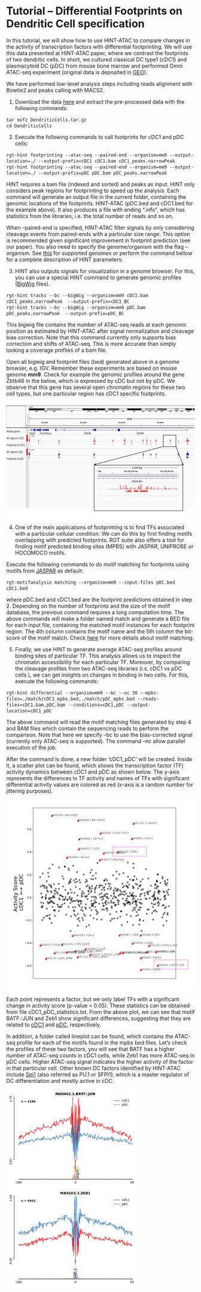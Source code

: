# Tutorial – Differential Footprints on Dendritic Cell specification

In this tutorial, we will show how to use HINT-ATAC to compare changes in the activity of transcription factors with differential footprinting. We will use this data presented at HINT-ATAC paper, where we contrast the footprints of two dendritic cells. In short, we cultured classical DC type1 (cDC1) and plasmacytoid DC (pDC) from mouse bone marrow and performed Omni ATAC-seq experiment (original data is deposited in [GEO](https://www.ncbi.nlm.nih.gov/geo/query/acc.cgi?acc=GSE118221)).

We have performed low-level analysis steps including reads alignment with Bowtie2 and peaks calling with MACS2.

1. Download the data [here](https://costalab.ukaachen.de/open_data/hint/tutorial/DendriticCells.tar.gz) and extract the pre-processed data with the following commands:

```shell
tar xvfz DendriticCells.tar.gz
cd DendriticCells
```

2. Execute the following commands to call footprints for cDC1 and pDC cells:

```shell
rgt-hint footprinting --atac-seq --paired-end --organism=mm9 --output-location=./ --output-prefix=cDC1 cDC1.bam cDC1_peaks.narrowPeak 
rgt-hint footprinting --atac-seq --paired-end --organism=mm9 --output-location=./ --output-prefix=pDC pDC.bam pDC_peaks.narrowPeak
```

HINT requires a bam file (indexed and sorted) and peaks as input. HINT only considers peak regions for footprinting to speed up the analysis. Each command will generate an output file in the current folder, containing the genomic locations of the footprints. HINT-ATAC (pDC.bed and cDC1.bed for the example above). It also produces a file with ending “.info”, which has statistics from the libraries, i.e. the total number of reads and so on.

When –paired-end is specified, HINT-ATAC filter signals by only considering cleavage events from paired-ends with a particular size range.  This option is recommended given significant improvement in footprint prediction (see our paper).   You also need to specify the genome/organism with the flag –organism. See [this](https://reg-gen.readthedocs.io/en/latest/rgt/setup_data.html) for supported genomes or perform the command bellow for a complete description of HINT parameters:

3. HINT also outputs signals for visualization in a genome browser. For this, you can use a special HINT command to generate genomic profiles ([BigWig](https://genome.ucsc.edu/goldenpath/help/bigWig.html) files).

```shell
rgt-hint tracks --bc --bigWig --organism=mm9 cDC1.bam cDC1_peaks.narrowPeak  --output-prefix=cDC1_BC
rgt-hint tracks --bc --bigWig --organism=mm9 pDC.bam pDC_peaks.narrowPeak  --output-prefix=pDC_BC
```

This bigwig file contains the number of ATAC-seq reads at each genomic position as estimated by HINT-ATAC after signal normalization and cleavage bias correction. Note that this command currently only supports bias correction and shifts of ATAC-seq. This is more accurate than simply looking a coverage profiles of a bam file.


Open all bigwig and footprint files (bed) generated above in a genome browser, e.g. IGV. Remember these experiments are based on mouse genome **mm9**. Check for example the genomic profiles around the gene Zbtb46 in the below, which is expressed by cDC but not by pDC. We observe that this gene has several open chromatin regions for these two cell types, but one particular region has cDC1 specific footprints.

<img src="../_static/hint/footprint.png" class="center">

4. One of the main applications of footprinting is to find TFs associated with a particular cellular condition. We can do this by first finding motifs overlapping with predicted footprints. RGT suite also offers a tool for finding motif predicted binding sites (MPBS) with JASPAR, UNIPROBE or HOCOMOCO motifs.

Execute the following commands to do motif matching for footprints using motifs from [JASPAR](https://jaspar.genereg.net/) as default:

```shell
rgt-motifanalysis matching --organism=mm9 --input-files pDC.bed cDC1.bed
```

where pDC.bed and cDC1.bed are the footprint predictions obtained in step 2. Depending on the number of footprints and the size of the motif database, the previous command requires a long computation time. The above commands will make a folder named match and generate a BED file for each input file, containing the matched motif instances for each footprint region. The 4th column contains the motif name and the 5th column the bit-score of the motif match. Check [here](https://reg-gen.readthedocs.io/en/latest/motif_analysis/introduction.html) for more details about motif matching.

5. Finally, we use HINT to generate average ATAC-seq profiles around binding sites of particular TF. This analysis allows us to inspect the chromatin accessibility for each particular TF. Moreover, by comparing the cleavage profiles from two ATAC-seq libraries (i.s. cDC1 vs pDC cells ), we can get insights on changes in binding in two cells. For this, execute the following commands:

```shell
rgt-hint differential --organism=mm9 --bc --nc 30 --mpbs-files=./match/cDC1_mpbs.bed,./match/pDC_mpbs.bed --reads-files=cDC1.bam,pDC.bam --conditions=cDC1,pDC --output-location=cDC1_pDC
```

The above command will read the motif matching files generated by step 4 and BAM files which contain the sequencing reads to perform the comparison. Note that here we specify –bc to use the bias-corrected signal (currently only  ATAC-seq is supported). The command –nc allow parallel execution of the job.

After the command is done, a new folder ‘cDC1_pDC’ will be created. Inside it, a scatter plot can be found, which shows the transcription factor (TF) activity dynamics between cDC1 and pDC as shown below.  The y-axis represents the differences in TF activity and names of TFs with significant differential activity values are colored as red (x-axis is a random number for jittering purposes).

<img src="../_static/hint/cdc.png" class="center">

Each point represents a factor, but we only label TFs with a significant change in activity score (p-value < 0.05). These statistics can be obtained from file cDC1_pDC_statistics.txt. From the above plot, we can see that motif BATF::JUN and Zeb1 show significant differences, suggesting that they are related to [cDC1](https://www.nature.com/articles/ni.3197) and [pDC](https://www.sciencedirect.com/science/article/pii/S0092867408011380), respectively.

In addition,  a folder called lineplot can be found, which contains the ATAC-seq profile for each of the motifs found in the mpbs bed files. Let’s check the profiles of these two factors,  you will see that BATF has a higher number of ATAC-seq counts in cDC1 cells, while Zeb1 has more ATAC-seq in pDC cells. Higher ATAC-seq signal indicates the higher activity of the factor in that particular cell. Other known DC factors identified by HINT-ATAC include [Spi1](https://academic.oup.com/nar/article/43/20/9680/1396036?login=false) (also referred as PU.1 or SFPI1), which is a master regulator of DC differentiation and mostly active in cDC.

<img src="../_static/hint/batf.png" width="350"/> <img src="../_static/hint/zeb1.png" width="350"/> 
